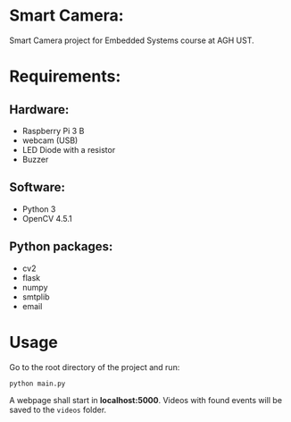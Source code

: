 # Smart Camera:
Smart Camera project for Embedded Systems course at AGH UST.

# Requirements:

## Hardware:
- Raspberry Pi 3 B
- webcam (USB)
- LED Diode with a resistor
- Buzzer

## Software:
- Python 3
- OpenCV 4.5.1

## Python packages:
- cv2
- flask
- numpy
- smtplib
- email

# Usage
Go to the root directory of the project and run:
```
python main.py
```
A webpage shall start in **localhost:5000**. Videos with found events will be saved to the `videos` folder.

